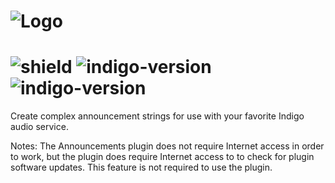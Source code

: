 # ![Logo](https://github.com/DaveL17/Announcements/wiki/img/img_announcementsLogo.png)  
# ![shield](https://img.shields.io/github/release/DaveL17/Announcements.svg) ![indigo-version](https://img.shields.io/badge/Indigo-7.0+-blueviolet.svg) ![indigo-version](https://img.shields.io/badge/Python-2.7-darkgreen.svg)

Create complex announcement strings for use with your favorite Indigo audio service. 

Notes: The Announcements plugin does not require Internet access in order to work, but 
the plugin does require Internet access to to check for plugin software updates.  This 
feature is not required to use the plugin.

